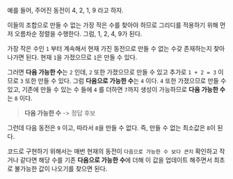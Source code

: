 예를 들어, 주어진 동전이 4, 2, 1, 9 라고 하자.

이들의 조합으로 만들 수 없는 가장 작은 수를 찾아야 하므로 그리디를 적용하기 위해 먼저 오름차순 정렬을 수행한다.
그럼, 1, 2, 4, 9가 된다.

가장 작은 수인 `1` 부터 계속해서 현재 가진 동전으로 만들 수 없는 수갖 존재하는지 찾아나가면 된다. 현재 `1`을 가졌으므로 `1`은 만들 수 있다.

그러면 **다음 가능한 수**는 `2` 인데, `2` 또한 가졌으므로 만들 수 있고 추가로 `1 + 2 = 3` 이므로 `3` 또한 만들 수 있다. 그럼 **다음으로 가능한 수**는 `4` 이다.
`4` 또한 가졌으므로 만들 수 있고, 기존에 만들 수 있는 수 들에 `4` 를 더하면 `7`까지 생성이 가능하므로 **다음 가능한 수**는 `8` 이다.

> **다음 가능한 수** -> 정답 후보

그런데 다음 동전은 `9` 이고, 따라서 `8`을 만들 수 없다. 즉, 만들 수 없는 최소값은 `8`이 된다.

코드로 구현하기 위해서는 매번 현재의 동전이 `다음으로 가능한 수 보다 큰지` 확인하고 작거나 같다면 해당 수를 기존 **다음으로 가능한 수**에 더해 이 값을 업데이트 해주면서 최초로 불가능한 값이 나오기를 찾으면 된다.
